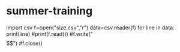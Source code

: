 # summer-training
import csv
f=open("size.csv","r")
data=csv.reader(f)
for line in data:
    print(line)
#print(f.read())
#f.write("$$$$$$")
#f.close()
